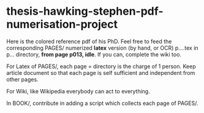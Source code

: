 # thesis-hawking-stephen-pdf-numerisation-project
Here is the colored reference pdf of his PhD. Feel free to feed the corresponding PAGES/ numerized **latex** version (by hand, or OCR) p....tex in p... directory, **from page p013, idle**. If you can, complete the wiki too.

For Latex of PAGES/, each page = directory is the charge of 1 person. Keep article document so that each page is self sufficient and independent from other pages. 

For Wiki, like Wikipedia everybody can act to everything.

In BOOK/, contribute in adding a script which collects each page of PAGES/.
